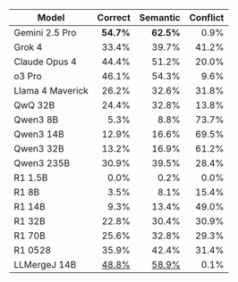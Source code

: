 | Model | Correct | Semantic | Conflict |
| --- | ---: | ---: | ---: |
| Gemini 2.5 Pro | **54.7%** | **62.5%** | 0.9% |
| Grok 4 | 33.4% | 39.7% | 41.2% |
| Claude Opus 4 | 44.4% | 51.2% | 20.0% |
| o3 Pro | 46.1% | 54.3% | 9.6% |
| Llama 4 Maverick | 26.2% | 32.6% | 31.8% |
| QwQ 32B | 24.4% | 32.8% | 13.8% |
| Qwen3 8B | 5.3% | 8.8% | 73.7% |
| Qwen3 14B | 12.9% | 16.6% | 69.5% |
| Qwen3 32B | 13.2% | 16.9% | 61.2% |
| Qwen3 235B | 30.9% | 39.5% | 28.4% |
| R1 1.5B | 0.0% | 0.2% | 0.0% |
| R1 8B | 3.5% | 8.1% | 15.4% |
| R1 14B | 9.3% | 13.4% | 49.0% |
| R1 32B | 22.8% | 30.4% | 30.9% |
| R1 70B | 25.6% | 32.8% | 29.3% |
| R1 0528 | 35.9% | 42.4% | 31.4% |
| LLMergeJ 14B | <u>48.8%</u> | <u>58.9%</u> | 0.1% |
